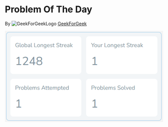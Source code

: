 # Problem Of The Day
By ![GeekForGeekLogo](https://media.geeksforgeeks.org/gfg-gg-logo.svg) [GeekForGeek](https://www.geeksforgeeks.org)

![Strike Details](https://raw.githubusercontent.com/Saran-K-07/Problem-Of-The-Day/refs/heads/main/Day%2001.png)
